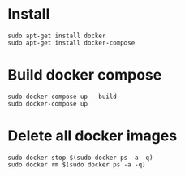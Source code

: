 # Install

```
sudo apt-get install docker
sudo apt-get install docker-compose
```

# Build docker compose

```
sudo docker-compose up --build
sudo docker-compose up
```

# Delete all docker images

```
sudo docker stop $(sudo docker ps -a -q)
sudo docker rm $(sudo docker ps -a -q)
```
